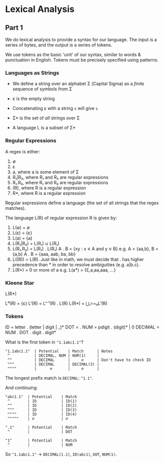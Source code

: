 # Lexical Analysis #


## Part 1 ##

We do lexical analysis to provide a syntax for our language. The input
is a series of bytes, and the output is a series of tokens.

We use tokens as the basic 'unit' of our syntax, similar to words &
punctuation in English. Tokens must be precisely specified using
patterns.


### Languages as Strings ###

* We define a string over an alphabet Σ (Capital Sigma) as a *finite*
  sequence of symbols from Σ

* ɛ is the empty string

* Concatenating ɛ with a string `s` will give `s`

* Σ* is the set of *all* strings over Σ

* A language L is a subset of Σ*


### Regular Expressions ###

A regex is either:
  1. ∅
  2. ɛ
  3. a, where a is some element of Σ
  4. R₁|R₂, where R₁ and R₂ are regular expressions
  5. R₁.R₂, where R₁ and R₂ are regular expressions
  6. (R), where R is a regular expression
  7. R*, where R is a regular expression

Regular expressions define a language (the set of all strings that the
regex matches).

The language L(R) of regular expression R is given by:
  1. L(∅) = ∅
  2. L(ɛ) = {ɛ}
  3. L(a) = {a}
  4. L(R₁|R₂) = L(R₁) ∪ L(R₁)
  5. L(R₁.R₂) = L(R₁) . L(R₁)
    A . B = {xy : x ∊ A and y ∊ B}
    e.g. A = {aa,b}, B = {a,b}
         A . B = {aaa, aab, ba, bb}
  6. L((R)) = L(R). Just like in math, we must decide that . has higher
     precedence than * in order to resolve ambiguities (e.g. a|b.c).
  7. L(R*) = 0 or more of a
     e.g. L(a*) = {Ɛ,a,aa,aaa, ...}

### Kleene Star ###

L(R*)

L⁰(R) = {ɛ}
Lⁱ(R) = Lⁱ⁻¹(R) . L(R)
L(R*) = ⋃ᵢ>=₀Lⁱ(R)

### Tokens ###

ID = letter . (letter | digit | _)*
DOT = \.
NUM = pdigit . (digit)* | 0
DECIMAL = NUM . DOT . digit . digit*

What is the first token in `"1.1abc1.1"`?

    "1.1abc1.1"  | Potential    | Match      | Notes
     ^           | DECIMAL, NUM | NUM(1)     |
     ^^          | DECIMAL      |     ∅      | Don't have to check ID
     ^^^         | DECIMAL      | DECIMAL(3) |
     ^^^^        |      ∅       |     ∅      |

The longest prefix match is `DECIMAL`: `"1.1"`.

And continuing:

    "abc1.1"  | Potential    | Match
     ^        | ID           | ID(1)
     ^^       | ID           | ID(2)
     ^^^      | ID           | ID(3)
     ^^^^     | ID           | ID(4)
     ^^^^^    | ∅            | ∅

    ".1"      | Potential    | Match
     ^        |              | DOT

    "1"       | Potential    | Match
     ^        |              | NUM

So `"1.1abc1.1"` -> `DECIMAL(1.1)`, `ID(abc1)`, `DOT`, `NUM(1)`.
